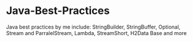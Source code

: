 # Java-Best-Practices
Java best practices by me include: StringBuilder, StringBuffer, Optional, Stream and ParralelStream, Lambda, StreamShort, H2Data Base and more
